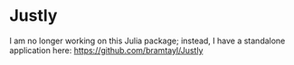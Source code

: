 # Justly

I am no longer working on this Julia package; instead, I have a standalone application here: https://github.com/bramtayl/Justly
